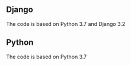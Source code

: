 ## Django

The code is based on Python 3.7 and Django 3.2

## Python

The code is based on Python 3.7